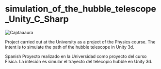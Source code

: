 # simulation_of_the_hubble_telescope_Unity_C_Sharp
![Captaaaura](https://user-images.githubusercontent.com/24976219/60359106-ab0a3980-999d-11e9-8f12-fd0fd7f2ec94.PNG)

Project carried out at the University as a project of the Physics course. The intent is to simulate the path of the hubble telescope in Unity 3d.

Spanish
Proyecto realizado en la Universidad como proyecto del curso Física. La inteción es simular el trayecto del telecopio hubble en Unity 3d.
